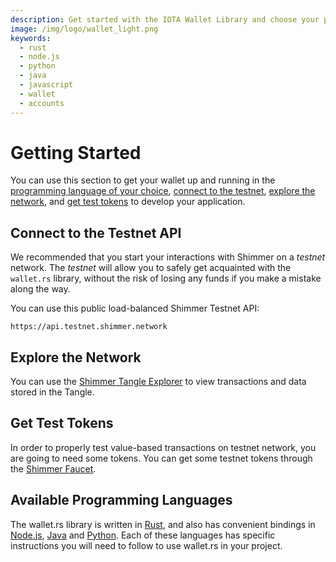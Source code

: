 ```yaml
---
description: Get started with the IOTA Wallet Library and choose your programming language.
image: /img/logo/wallet_light.png
keywords:
  - rust
  - node.js
  - python
  - java
  - javascript
  - wallet
  - accounts
---
```


# Getting Started

You can use this section to get your wallet up and running in
the [programming language of your choice](#available-programming-languages),
[connect to the testnet](#connect-to-the-testnet-api), [explore the network](#explore-the-network),
and [get test tokens](#get-test-tokens) to develop your application.

## Connect to the Testnet API

We recommended that you start your interactions with Shimmer on a _testnet_ network. The _testnet_ will allow you to
safely get acquainted with the `wallet.rs` library, without the risk of losing any funds if you make a mistake along the
way.

You can use this public load-balanced Shimmer Testnet API:

```plaintext
https://api.testnet.shimmer.network
```

## Explore the Network

You can use the [Shimmer Tangle Explorer](https://explorer.shimmer.network/testnet) to view transactions and data stored
in the Tangle.

## Get Test Tokens

In order to properly test value-based transactions on testnet network, you are going to need some tokens. You can get
some testnet tokens through the [Shimmer Faucet](https://faucet.testnet.shimmer.network).

## Available Programming Languages

The wallet.rs library is written in [Rust](./rust.mdx), and also has convenient bindings
in [Node.js](./nodejs.mdx), [Java](./java.mdx) and [Python](./python.mdx). Each of these languages has specific
instructions you will need to follow to use wallet.rs in your project.
